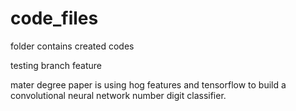 # code_files
folder contains created codes

testing branch feature

mater degree paper is using hog features and tensorflow to build a convolutional neural network number digit classifier.

